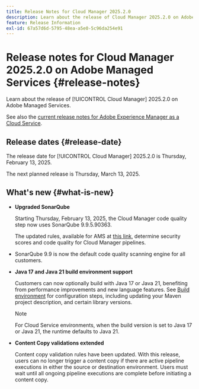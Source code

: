 ```yaml
---
title: Release Notes for Cloud Manager 2025.2.0
description: Learn about the release of Cloud Manager 2025.2.0 on Adobe Managed Services.
feature: Release Information
exl-id: 67a57d6d-5795-48ea-a5e0-5c96da254e91
---
```

# Release notes for Cloud Manager 2025.2.0 on Adobe Managed Services {#release-notes}

<!-- RELEASE WIKI  https://wiki.corp.adobe.com/display/DMSArchitecture/Cloud+Manager+2025.02.0+Release -->

Learn about the release of [!UICONTROL Cloud Manager] 2025.2.0 on Adobe Managed Services.

See also the [current release notes for Adobe Experience Manager as a Cloud Service](https://experienceleague.adobe.com/en/docs/experience-manager-cloud-service/content/release-notes/home).

## Release dates {#release-date}

The release date for [!UICONTROL Cloud Manager] 2025.2.0 is Thursday, February 13, 2025. 

The next planned release is Thursday, March 13, 2025.

## What's new {#what-is-new}

<!-- * The AEM Code Quality step now uses SonarQube 9.9 Server, replacing the older 7.4 version. This upgrade brings additional security, performance, and code quality checks, offering more comprehensive analysis and coverage for your projects. --> <!-- CMGR-45683 -->

* **Upgraded SonarQube**

    Starting Thursday, February 13, 2025, the Cloud Manager code quality step now uses SonarQube 9.9.5.90363.

    The updated rules, available for AMS at [this link](/help/using/code-quality-testing.md#code-quality-testing-step), determine security scores and code quality for Cloud Manager pipelines.

* SonarQube 9.9 is now the default code quality scanning engine for all customers.

* **Java 17 and Java 21 build environment support**

    Customers can now optionally build with Java 17 or Java 21, benefiting from performance improvements and new language features. See [Build environment](/help/getting-started/build-environment.md) for configuration steps, including updating your Maven project description, and certain library versions.

    >[!NOTE]
    >For Cloud Service environments, when the build version is set to Java 17 or Java 21, the runtime defaults to Java 21.

* **Content Copy validations extended**

    Content copy validation rules have been updated. With this release, users can no longer trigger a content copy if there are active pipeline executions in either the source or destination environment. Users must wait until all ongoing pipeline executions are complete before initiating a content copy.

<!-- 
## Beta program {#beta-program}

Be a part of Cloud Manager's Beta program and have a chance to test upcoming features.

### Bring Your Own Git - now with support for GitLab and Bitbucket {#gitlab-bitbucket}

The **Bring Your Own Git** feature has been expanded to include support for external repositories, such as GitLab and Bitbucket. This new support is in addition to the already existing support for private and enterprise GitHub repositories. When you add these new repos, you can also link them directly to your pipelines. You can host these repositories on public cloud platforms or within your private cloud or infrastructure. This integration also removes the need for constant code synchronization with the Adobe repository and provides the ability to validate pull requests before merging them into a main branch.

Pipelines using external repositories (excluding GitHub-hosted ones) and the **Deployment Trigger** set to **On Git Changes** now start automatically.

See [Add external repositories in Cloud Manager](/help/managing-code/external-repositories.md).

![Add Repository dialog box](/help/release-notes/assets/repositories-add-release-notes.png)

>[!NOTE]
>
>Currently, the out-of-the-box pull request code quality checks are exclusive to GitHub-hosted repositories, but an update to extend this functionality to other Git vendors is in the works.

If you are interested in testing this new feature and sharing your feedback, send an email to [Grp-CloudManager_BYOG@adobe.com](mailto:Grp-CloudManager_BYOG@adobe.com) from your email address associated with your Adobe ID. Be sure to include which Git platform you want to use and whether you are on a private/public or enterprise repository structure. -->


<!-- ## Bug fixes {#bug-fixes}

* A

Known Issues {#known-issues}

* A -->
